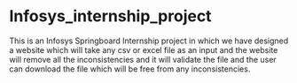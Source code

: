 # Infosys_internship_project
This is an Infosys Springboard Internship project in which we have designed a website which will take any csv or excel file as an input and the website will remove all the inconsistencies and it will validate the file and the user can download the file which will be free from any inconsistencies.
